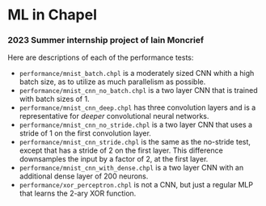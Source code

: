 # ML in Chapel

### 2023 Summer internship project of  Iain Moncrief

Here are descriptions of each of the performance tests:
- `performance/mnist_batch.chpl` is a moderately sized CNN whith a high batch size, as to utilize as much parallelism as possible.
- `performance/mnist_cnn_no_batch.chpl` is a two layer CNN that is trained with batch sizes of 1.
- `performance/mnist_cnn_deep.chpl` has three convolution layers and is a representative for *deeper* convolutional neural networks. 
- `performance/mnist_cnn_no_stride.chpl` is a two layer CNN that uses a stride of 1 on the first convolution layer. 
- `performance/mnist_cnn_stride.chpl` is the same as the no-stride test, except that has a stride of 2 on the first layer. This difference downsamples the input by a factor of 2, at the first layer. 
- `performance/mnist_cnn_with_dense.chpl` is a two layer CNN with an additional dense layer of 200 neurons. 
- `performance/xor_perceptron.chpl` is not a CNN, but just a regular MLP that learns the 2-ary XOR function. 
